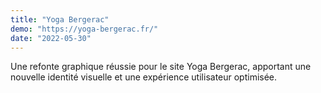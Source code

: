 ```yaml
---
title: "Yoga Bergerac"
demo: "https://yoga-bergerac.fr/"
date: "2022-05-30"
---
```


Une refonte graphique réussie pour le site Yoga Bergerac, apportant une nouvelle identité visuelle et une expérience utilisateur optimisée.
